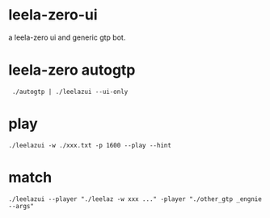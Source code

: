 # leela-zero-ui
a leela-zero ui and generic gtp bot.
# leela-zero autogtp
``` ./autogtp | ./leelazui --ui-only```
# play
```./leelazui -w ./xxx.txt -p 1600 --play --hint  ```
# match
```./leelazui --player "./leelaz -w xxx ..." -player "./other_gtp _engnie --args"  ```
